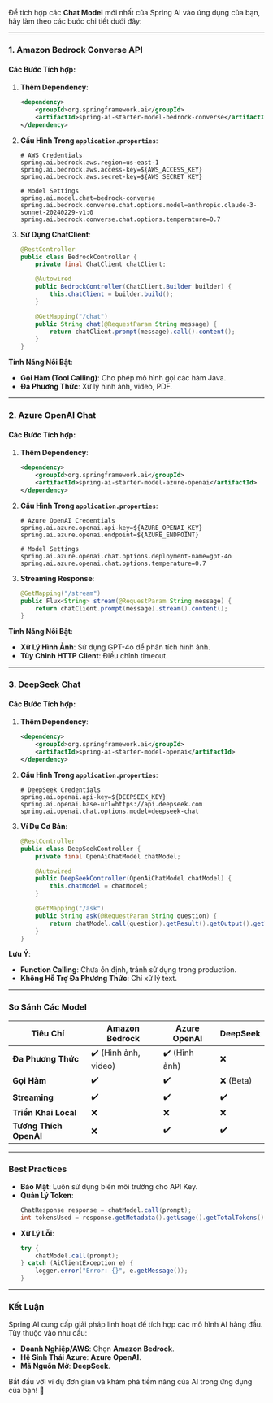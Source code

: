 Để tích hợp các **Chat Model** mới nhất của Spring AI vào ứng dụng của bạn, hãy làm theo các bước chi tiết dưới đây:

---

### **1. Amazon Bedrock Converse API**
#### **Các Bước Tích hợp**:
1. **Thêm Dependency**:
   ```xml
   <dependency>
       <groupId>org.springframework.ai</groupId>
       <artifactId>spring-ai-starter-model-bedrock-converse</artifactId>
   </dependency>
   ```

2. **Cấu Hình Trong `application.properties`**:
   ```properties
   # AWS Credentials
   spring.ai.bedrock.aws.region=us-east-1
   spring.ai.bedrock.aws.access-key=${AWS_ACCESS_KEY}
   spring.ai.bedrock.aws.secret-key=${AWS_SECRET_KEY}

   # Model Settings
   spring.ai.model.chat=bedrock-converse
   spring.ai.bedrock.converse.chat.options.model=anthropic.claude-3-sonnet-20240229-v1:0
   spring.ai.bedrock.converse.chat.options.temperature=0.7
   ```

3. **Sử Dụng ChatClient**:
   ```java
   @RestController
   public class BedrockController {
       private final ChatClient chatClient;

       @Autowired
       public BedrockController(ChatClient.Builder builder) {
           this.chatClient = builder.build();
       }

       @GetMapping("/chat")
       public String chat(@RequestParam String message) {
           return chatClient.prompt(message).call().content();
       }
   }
   ```

**Tính Năng Nổi Bật**:
- **Gọi Hàm (Tool Calling)**: Cho phép mô hình gọi các hàm Java.
- **Đa Phương Thức**: Xử lý hình ảnh, video, PDF.

---

### **2. Azure OpenAI Chat**
#### **Các Bước Tích hợp**:
1. **Thêm Dependency**:
   ```xml
   <dependency>
       <groupId>org.springframework.ai</groupId>
       <artifactId>spring-ai-starter-model-azure-openai</artifactId>
   </dependency>
   ```

2. **Cấu Hình Trong `application.properties`**:
   ```properties
   # Azure OpenAI Credentials
   spring.ai.azure.openai.api-key=${AZURE_OPENAI_KEY}
   spring.ai.azure.openai.endpoint=${AZURE_ENDPOINT}

   # Model Settings
   spring.ai.azure.openai.chat.options.deployment-name=gpt-4o
   spring.ai.azure.openai.chat.options.temperature=0.7
   ```

3. **Streaming Response**:
   ```java
   @GetMapping("/stream")
   public Flux<String> stream(@RequestParam String message) {
       return chatClient.prompt(message).stream().content();
   }
   ```

**Tính Năng Nổi Bật**:
- **Xử Lý Hình Ảnh**: Sử dụng GPT-4o để phân tích hình ảnh.
- **Tùy Chỉnh HTTP Client**: Điều chỉnh timeout.

---

### **3. DeepSeek Chat**
#### **Các Bước Tích hợp**:
1. **Thêm Dependency**:
   ```xml
   <dependency>
       <groupId>org.springframework.ai</groupId>
       <artifactId>spring-ai-starter-model-openai</artifactId>
   </dependency>
   ```

2. **Cấu Hình Trong `application.properties`**:
   ```properties
   # DeepSeek Credentials
   spring.ai.openai.api-key=${DEEPSEEK_KEY}
   spring.ai.openai.base-url=https://api.deepseek.com
   spring.ai.openai.chat.options.model=deepseek-chat
   ```

3. **Ví Dụ Cơ Bản**:
   ```java
   @RestController
   public class DeepSeekController {
       private final OpenAiChatModel chatModel;

       @Autowired
       public DeepSeekController(OpenAiChatModel chatModel) {
           this.chatModel = chatModel;
       }

       @GetMapping("/ask")
       public String ask(@RequestParam String question) {
           return chatModel.call(question).getResult().getOutput().getText();
       }
   }
   ```

**Lưu Ý**:
- **Function Calling**: Chưa ổn định, tránh sử dụng trong production.
- **Không Hỗ Trợ Đa Phương Thức**: Chỉ xử lý text.

---

### **So Sánh Các Model**
| **Tiêu Chí**            | **Amazon Bedrock**       | **Azure OpenAI**         | **DeepSeek**             |
|--------------------------|--------------------------|--------------------------|--------------------------|
| **Đa Phương Thức**       | ✔️ (Hình ảnh, video)    | ✔️ (Hình ảnh)           | ❌                       |
| **Gọi Hàm**              | ✔️                       | ✔️                       | ❌ (Beta)                |
| **Streaming**            | ✔️                       | ✔️                       | ✔️                       |
| **Triển Khai Local**     | ❌                       | ❌                       | ❌                       |
| **Tương Thích OpenAI**  | ❌                       | ✔️                       | ✔️                       |

---

### **Best Practices**
- **Bảo Mật**: Luôn sử dụng biến môi trường cho API Key.
- **Quản Lý Token**:
  ```java
  ChatResponse response = chatModel.call(prompt);
  int tokensUsed = response.getMetadata().getUsage().getTotalTokens();
  ```
- **Xử Lý Lỗi**:
  ```java
  try {
      chatModel.call(prompt);
  } catch (AiClientException e) {
      logger.error("Error: {}", e.getMessage());
  }
  ```

---

### **Kết Luận**
Spring AI cung cấp giải pháp linh hoạt để tích hợp các mô hình AI hàng đầu. Tùy thuộc vào nhu cầu:
- **Doanh Nghiệp/AWS**: Chọn **Amazon Bedrock**.
- **Hệ Sinh Thái Azure**: **Azure OpenAI**.
- **Mã Nguồn Mở**: **DeepSeek**.

Bắt đầu với ví dụ đơn giản và khám phá tiềm năng của AI trong ứng dụng của bạn! 🚀